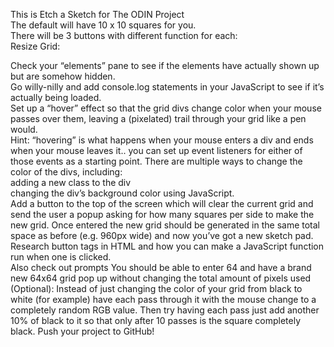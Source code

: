This is Etch a Sketch for The ODIN Project<br>
The default will have 10 x 10 squares for you.<br>
There will be 3 buttons with different function for each:<br>
Resize Grid: 

Check your “elements” pane to see if the elements have actually shown up but are somehow hidden.<br>
Go willy-nilly and add console.log statements in your JavaScript to see if it’s actually being loaded.<br>
Set up a “hover” effect so that the grid divs change color when your mouse passes over them, leaving a (pixelated) trail through your grid like a pen would.<br>
Hint: “hovering” is what happens when your mouse enters a div and ends when your mouse leaves it.. you can set up event listeners for either of those events as a starting point.
There are multiple ways to change the color of the divs, including:<br>
adding a new class to the div<br>
changing the div’s background color using JavaScript.<br>
Add a button to the top of the screen which will clear the current grid and send the user a popup asking for how many squares per side to make the new grid. Once entered the new grid should be generated in the same total space as before (e.g. 960px wide) and now you’ve got a new sketch pad.
Research button tags in HTML and how you can make a JavaScript function run when one is clicked.<br>
Also check out prompts
You should be able to enter 64 and have a brand new 64x64 grid pop up without changing the total amount of pixels used
(Optional): Instead of just changing the color of your grid from black to white (for example) have each pass through it with the mouse change to a completely random RGB value. Then try having each pass just add another 10% of black to it so that only after 10 passes is the square completely black.
Push your project to GitHub!
